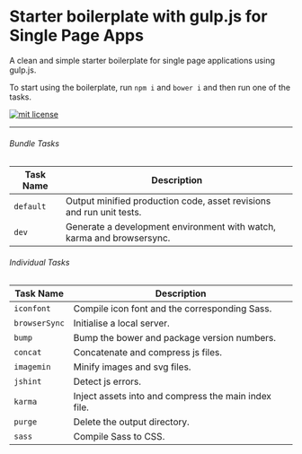 # Starter boilerplate with gulp.js for Single Page Apps
A clean and simple starter boilerplate for single page applications using gulp.js.

To start using the boilerplate, run `npm i` and `bower i` and then run one of the tasks.

[![mit license][license-badge]][license-link]

---

###### Bundle Tasks

Task Name    | Description
------------ | ---------------------------------------------------------------------
`default`    | Output minified production code, asset revisions and run unit tests.
`dev`        | Generate a development environment with watch, karma and browsersync.

###### Individual Tasks

Task Name     | Description
------------- | ----------------------------------------------------
`iconfont`    | Compile icon font and the corresponding Sass.
`browserSync` | Initialise a local server.
`bump`        | Bump the bower and package version numbers.
`concat`      | Concatenate and compress js files.
`imagemin`    | Minify images and svg files.
`jshint`      | Detect js errors.
`karma`       | Inject assets into and compress the main index file.
`purge`       | Delete the output directory.
`sass`        | Compile Sass to CSS.

[license-badge]: http://img.shields.io/badge/license-mit-lightgrey.svg?style=flat
[license-link]: https://github.com/goodeggs/angular-cached-resource/blob/master/LICENSE.md
